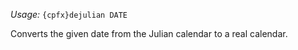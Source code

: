 *Usage:* `{cpfx}dejulian DATE`

Converts the given date from the Julian calendar to a real calendar.
